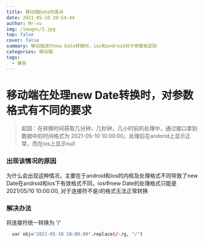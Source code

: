 ```yaml
---
title: 移动端Date的差异
date: 2021-05-18 20:54:44
author: Mr-xu
img: /images/2.jpg
top: false
cover: false
summary: 移动端进行new Date转换时，ios和android对于参数有区别
categories: 移动端
tags:
  - 兼容
---
```


# 移动端在处理new Date转换时，对参数格式有不同的要求

>起因：在转换时间获取几分钟，几秒钟，几小时前的处理中，通过接口拿到数据中的时间格式为 2021-05-10 10:00:00，处理后在andorid上显示正常，而在ios上显示null

### 出现该情况的原因
  为什么会出现这种情况，主要在于android和ios的内核及处理格式不同导致了new Date在android和ios下有效格式不同，ios中new Date的处理格式只能是 2021/05/10 10:00:00, 对于连接符不是/的格式无法正常转换

### 解决办法
  将连接符统一转换为 '/' 
  ```bash
    var obj="2021-05-10 10:00:00".replace(/-/g, "/")
  ```